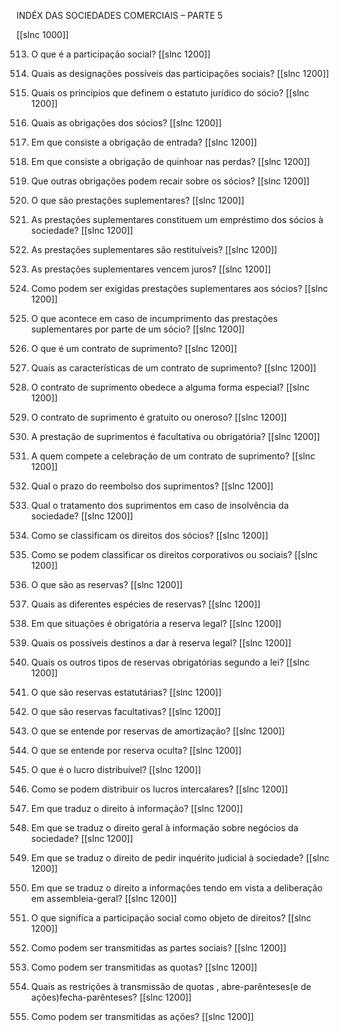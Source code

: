 INDÉX DAS SOCIEDADES COMERCIAIS  – PARTE 5

[[slnc 1000]]



513. O que  é a participação social?
[[slnc 1200]]


514. Quais  as designações possíveis  das participações sociais?
[[slnc 1200]]


515. Quais  os princípios  que  definem  o estatuto jurídico do sócio?
[[slnc 1200]]


516. Quais  as obrigações  dos sócios?
[[slnc 1200]]


517. Em  que  consiste a obrigação de entrada?
[[slnc 1200]]


518. Em  que  consiste a obrigação de quinhoar  nas perdas?
[[slnc 1200]]


519. Que  outras obrigações podem  recair sobre  os sócios?
[[slnc 1200]]


520. O que  são prestações suplementares?
[[slnc 1200]]


521.  As  prestações  suplementares  constituem  um  empréstimo  dos  sócios à sociedade?
[[slnc 1200]]


522.  As prestações suplementares são restituíveis?
[[slnc 1200]]


523.  As prestações suplementares vencem  juros?
[[slnc 1200]]


524.  Como  podem  ser exigidas  prestações suplementares  aos sócios?
[[slnc 1200]]


525.  O que acontece em  caso de incumprimento  das prestações suplementares  por parte de um  sócio?
[[slnc 1200]]


526.  O que é um  contrato de suprimento?
[[slnc 1200]]


527.  Quais as características de um contrato de suprimento?
[[slnc 1200]]


528.  O contrato de suprimento obedece a alguma forma  especial?
[[slnc 1200]]


529.  O contrato de suprimento  é gratuito ou oneroso?
[[slnc 1200]]


530.  A prestação de suprimentos  é facultativa ou obrigatória?
[[slnc 1200]]


531.  A quem  compete a celebração de um  contrato de suprimento?
[[slnc 1200]]


532.  Qual  o prazo do  reembolso  dos suprimentos?
[[slnc 1200]]


533.  Qual  o tratamento dos suprimentos  em  caso de insolvência da sociedade?
[[slnc 1200]]


534.  Como  se classificam os direitos  dos sócios?
[[slnc 1200]]


535.  Como  se podem  classificar os direitos corporativos  ou sociais?
[[slnc 1200]]


536.  O que são as reservas?
[[slnc 1200]]


537.  Quais  as diferentes espécies de reservas?
[[slnc 1200]]


538.  Em  que situações é obrigatória  a reserva  legal?
[[slnc 1200]]


539.  Quais  os possíveis  destinos a dar à reserva  legal?
[[slnc 1200]]


540.  Quais  os outros tipos de reservas obrigatórias  segundo  a lei?
[[slnc 1200]]


541.  O que são reservas  estatutárias?
[[slnc 1200]]


542.  O que são reservas  facultativas?
[[slnc 1200]]


543.  O que se entende por  reservas de amortização?
[[slnc 1200]]


544.  O que se entende por  reserva oculta?
[[slnc 1200]]


545.  O que é o lucro distribuível?
[[slnc 1200]]


546.  Como  se podem  distribuir  os lucros intercalares?
[[slnc 1200]]


547.  Em  que traduz o direito  à informação?
[[slnc 1200]]


548.  Em  que se traduz o direito  geral  à informação  sobre  negócios da sociedade?
[[slnc 1200]]


549.  Em  que se traduz o direito  de pedir  inquérito  judicial  à sociedade?
[[slnc 1200]]


550.  Em  que  se  traduz  o  direito  a  informações  tendo  em  vista  a  deliberação em assembleia-geral?
[[slnc 1200]]


551.  O que significa  a participação social como objeto de direitos?
[[slnc 1200]]


552.  Como  podem  ser transmitidas  as partes sociais?
[[slnc 1200]]


553.  Como  podem  ser transmitidas  as quotas?
[[slnc 1200]]


554.  Quais  as restrições à transmissão  de quotas , abre-parênteses(e de ações)fecha-parênteses?
[[slnc 1200]]


555.  Como  podem  ser transmitidas  as ações?
[[slnc 1200]]

